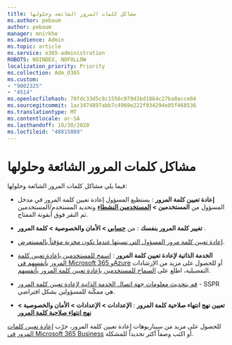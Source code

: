 ```yaml
---
title: مشاكل كلمات المرور الشائعة وحلولها
ms.author: pebaum
author: pebaum
manager: mnirkhe
ms.audience: Admin
ms.topic: article
ms.service: o365-administration
ROBOTS: NOINDEX, NOFOLLOW
localization_priority: Priority
ms.collection: Adm_O365
ms.custom:
- "9002325"
- "4514"
ms.openlocfilehash: 70fdc33d5c8c1556c079d3bd1864c27ba0acce04
ms.sourcegitcommit: 1ac3474897abb7c4969e222f934294e05f468536
ms.translationtype: MT
ms.contentlocale: ar-SA
ms.lasthandoff: 10/30/2020
ms.locfileid: "48815889"
---
```

# <a name="common-password-issues-and-resolutions"></a>مشاكل كلمات المرور الشائعة وحلولها

قيما يلي مشاكل كلمات المرور الشائعة وحلولها:

- **إعادة تعيين كلمة المرور** : يستطيع المسؤول إعادة تعيين كلمة المرور في مدخل المسؤول من **المستخدمين > [المستخدمين النشطاء](https://portal.office.com/adminportal/home#/users)** وتحديد المستخدم/المستخدمين ثم النقر فوق أيقونة المفتاح.

- **تغيير كلمة المرور بنفسك** :  من  **[حسابي](https://portal.office.com/account/#home) >  الأمان والخصوصية > كلمة المرور** .

- [إعادة تعيين كلمة مرور المسؤول التي نسيتها عندما تكون مخزنة مؤقتاً بالمستعرض](https://docs.microsoft.com/microsoft-365/admin/add-users/reset-passwords?view=o365-worldwide#reset-my-admin-password).

- **الخدمة الذاتية لإعادة تعيين كلمة المرور** : [اسمح للمستخدمين بإعادة تعيين كلمة المرور بأنفسهم في Microsoft 365 وAzure](https://portal.office.com/adminportal/home#/SettingsMultiPivot/:/Settings/L1/SelfServiceReset) أو للحصول على مزيد من الإرشادات التفصيلية، اطلع على [السماح للمستخدمين بإعادة تعيين كلمة المرور بأنفسهم](https://docs.microsoft.com/microsoft-365/admin/add-users/let-users-reset-passwords).

- [قم بتحديث معلومات جهة اتصال الخدمة الذاتية لإعادة تعيين كلمة المرور](https://go.microsoft.com/fwlink/?linkid=849451) - SSPR هي ممكّنة للمسؤولين بشكل افتراضي. 

- **تعيين نهج انتهاء صلاحية كلمة المرور** : **الإعدادات > الإعدادات > الأمان والخصوصية > [نهج انتهاء صلاحية كلمة المرور](https://admin.microsoft.com/AdminPortal/Home#/SettingsMultiPivot/:/Settings/L1/PasswordPolicy)**

للحصول على مزيد من سيناريوهات إعادة تعيين كلمة المرور، جرّب [إعادة تعيين كلمات المرور في Microsoft 365 Business](https://docs.microsoft.com/microsoft-365/admin/add-users/reset-passwords) أو اكتب وصفاً أكثر تحديداً للمشكلة.
